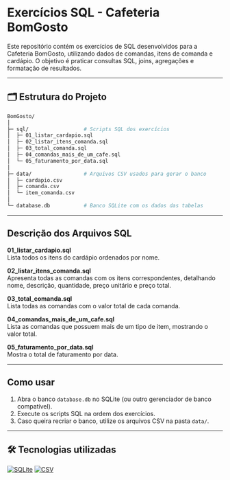 # Exercícios SQL - Cafeteria BomGosto

Este repositório contém os exercícios de SQL desenvolvidos para a Cafeteria BomGosto, utilizando dados de comandas, itens de comanda e cardápio. O objetivo é praticar consultas SQL, joins, agregações e formatação de resultados.

---

## 🗂️ Estrutura do Projeto

```bash
BomGosto/
│
├─ sql/                  # Scripts SQL dos exercícios
│  ├─ 01_listar_cardapio.sql
│  ├─ 02_listar_itens_comanda.sql
│  ├─ 03_total_comanda.sql
│  ├─ 04_comandas_mais_de_um_cafe.sql
│  └─ 05_faturamento_por_data.sql
│
├─ data/                 # Arquivos CSV usados para gerar o banco
│  ├─ cardapio.csv
│  ├─ comanda.csv
│  └─ item_comanda.csv
│
└─ database.db           # Banco SQLite com os dados das tabelas

```
---

## Descrição dos Arquivos SQL

**01_listar_cardapio.sql**  
   Lista todos os itens do cardápio ordenados por nome.  

**02_listar_itens_comanda.sql**  
   Apresenta todas as comandas com os itens correspondentes, detalhando nome, descrição, quantidade, preço unitário e preço total.  

**03_total_comanda.sql**  
   Lista todas as comandas com o valor total de cada comanda.  

**04_comandas_mais_de_um_cafe.sql**  
   Lista as comandas que possuem mais de um tipo de item, mostrando o valor total.  

**05_faturamento_por_data.sql**  
   Mostra o total de faturamento por data.  

---

## Como usar

1. Abra o banco `database.db` no SQLite (ou outro gerenciador de banco compatível).
2. Execute os scripts SQL na ordem dos exercícios.
3. Caso queira recriar o banco, utilize os arquivos CSV na pasta `data/`.

---


## 🛠 Tecnologias utilizadas

[![SQLite](https://img.shields.io/badge/SQLite-07405E?style=for-the-badge&logo=sqlite&logoColor=white)](https://www.sqlite.org/)
[![CSV](https://img.shields.io/badge/CSV-217346?style=for-the-badge&logo=csv&logoColor=white)](https://pt.wikipedia.org/wiki/Comma-separated_values)